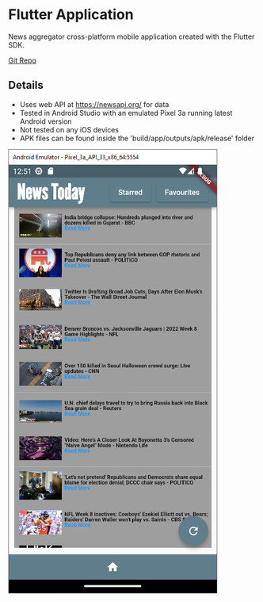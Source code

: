 # Flutter Application
News aggregator cross-platform mobile application created with the Flutter SDK.

[Git Repo](https://github.com/grepsedawkcat/flutter_application)  

## Details  
* Uses web API at https://newsapi.org/ for data
* Tested in Android Studio with an emulated Pixel 3a running latest Android version
* Not tested on any iOS devices
* APK files can be found inside the 'build/app/outputs/apk/release' folder

![Image](Untitled.png)
